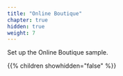```yaml
---
title: "Online Boutique"
chapter: true
hidden: true
weight: 7
---
```

Set up the Online Boutique sample.

{{% children showhidden="false" %}}
